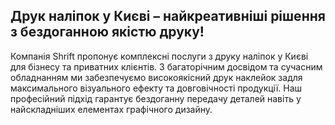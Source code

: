 ## Друк наліпок у Києві – найкреативніші рішення з бездоганною якістю друку!

Компанія Shrift пропонує комплексні послуги з друку наліпок у Києві для бізнесу та приватних клієнтів. З багаторічним досвідом та сучасним обладнанням ми забезпечуємо високоякісний друк наклейок задля максимального візуального ефекту та довговічності продукції. Наш професійний підхід гарантує бездоганну передачу деталей навіть у найскладніших елементах графічного дизайну.